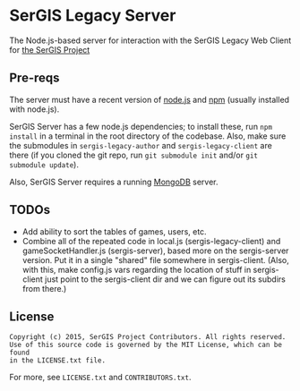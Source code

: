 # SerGIS Legacy Server

The Node.js-based server for interaction with the SerGIS Legacy Web Client for [the SerGIS Project](http://sergisproject.github.io/)

## Pre-reqs

The server must have a recent version of [node.js](http://www.nodejs.org/) and [npm](https://npmjs.org/) (usually installed with node.js).

SerGIS Server has a few node.js dependencies; to install these, run `npm install` in a terminal in the root directory of the codebase. Also, make sure the submodules in `sergis-legacy-author` and `sergis-legacy-client` are there (if you cloned the git repo, run `git submodule init` and/or `git submodule update`).

Also, SerGIS Server requires a running [MongoDB](https://www.mongodb.org/) server.

## TODOs

- Add ability to sort the tables of games, users, etc.
- Combine all of the repeated code in local.js (sergis-legacy-client) and gameSocketHandler.js (sergis-server), based more on the sergis-server version. Put it in a single "shared" file somewhere in sergis-client. (Also, with this, make config.js vars regarding the location of stuff in sergis-client just point to the sergis-client dir and we can figure out its subdirs from there.)

## License

    Copyright (c) 2015, SerGIS Project Contributors. All rights reserved.
    Use of this source code is governed by the MIT License, which can be found
    in the LICENSE.txt file.

For more, see `LICENSE.txt` and `CONTRIBUTORS.txt`.
